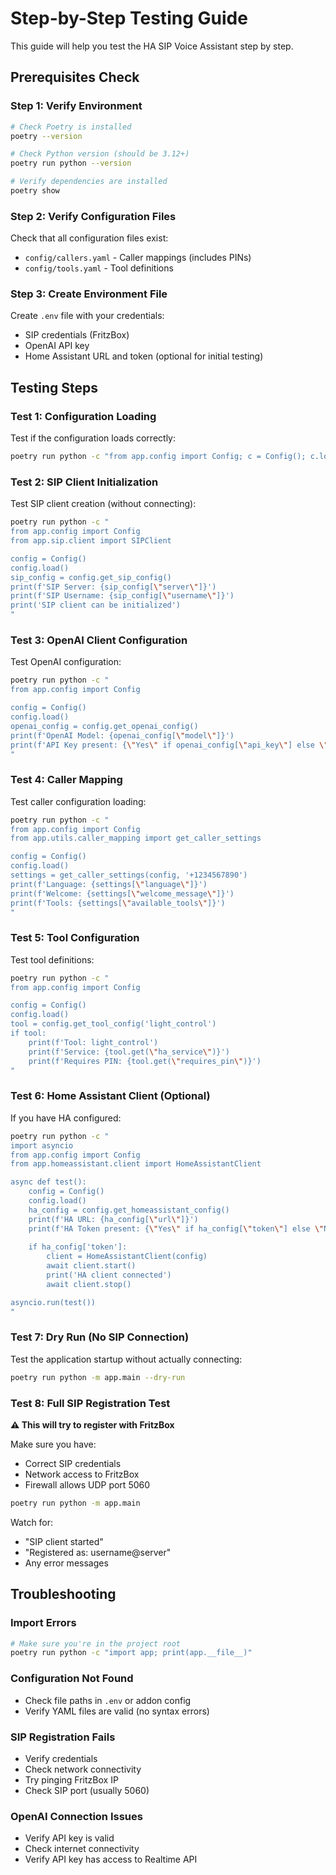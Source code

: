 # Step-by-Step Testing Guide

This guide will help you test the HA SIP Voice Assistant step by step.

## Prerequisites Check

### Step 1: Verify Environment

```bash
# Check Poetry is installed
poetry --version

# Check Python version (should be 3.12+)
poetry run python --version

# Verify dependencies are installed
poetry show
```

### Step 2: Verify Configuration Files

Check that all configuration files exist:
- `config/callers.yaml` - Caller mappings (includes PINs)
- `config/tools.yaml` - Tool definitions

### Step 3: Create Environment File

Create `.env` file with your credentials:
- SIP credentials (FritzBox)
- OpenAI API key
- Home Assistant URL and token (optional for initial testing)

## Testing Steps

### Test 1: Configuration Loading

Test if the configuration loads correctly:
```bash
poetry run python -c "from app.config import Config; c = Config(); c.load(); print('Config loaded successfully')"
```

### Test 2: SIP Client Initialization

Test SIP client creation (without connecting):
```bash
poetry run python -c "
from app.config import Config
from app.sip.client import SIPClient

config = Config()
config.load()
sip_config = config.get_sip_config()
print(f'SIP Server: {sip_config[\"server\"]}')
print(f'SIP Username: {sip_config[\"username\"]}')
print('SIP client can be initialized')
"
```

### Test 3: OpenAI Client Configuration

Test OpenAI configuration:
```bash
poetry run python -c "
from app.config import Config

config = Config()
config.load()
openai_config = config.get_openai_config()
print(f'OpenAI Model: {openai_config[\"model\"]}')
print(f'API Key present: {\"Yes\" if openai_config[\"api_key\"] else \"No\"}')
"
```

### Test 4: Caller Mapping

Test caller configuration loading:
```bash
poetry run python -c "
from app.config import Config
from app.utils.caller_mapping import get_caller_settings

config = Config()
config.load()
settings = get_caller_settings(config, '+1234567890')
print(f'Language: {settings[\"language\"]}')
print(f'Welcome: {settings[\"welcome_message\"]}')
print(f'Tools: {settings[\"available_tools\"]}')
"
```

### Test 5: Tool Configuration

Test tool definitions:
```bash
poetry run python -c "
from app.config import Config

config = Config()
config.load()
tool = config.get_tool_config('light_control')
if tool:
    print(f'Tool: light_control')
    print(f'Service: {tool.get(\"ha_service\")}')
    print(f'Requires PIN: {tool.get(\"requires_pin\")}')
"
```

### Test 6: Home Assistant Client (Optional)

If you have HA configured:
```bash
poetry run python -c "
import asyncio
from app.config import Config
from app.homeassistant.client import HomeAssistantClient

async def test():
    config = Config()
    config.load()
    ha_config = config.get_homeassistant_config()
    print(f'HA URL: {ha_config[\"url\"]}')
    print(f'HA Token present: {\"Yes\" if ha_config[\"token\"] else \"No\"}')
    
    if ha_config['token']:
        client = HomeAssistantClient(config)
        await client.start()
        print('HA client connected')
        await client.stop()

asyncio.run(test())
"
```

### Test 7: Dry Run (No SIP Connection)

Test the application startup without actually connecting:
```bash
poetry run python -m app.main --dry-run
```

### Test 8: Full SIP Registration Test

**⚠️ This will try to register with FritzBox**

Make sure you have:
- Correct SIP credentials
- Network access to FritzBox
- Firewall allows UDP port 5060

```bash
poetry run python -m app.main
```

Watch for:
- "SIP client started"
- "Registered as: username@server"
- Any error messages

## Troubleshooting

### Import Errors
```bash
# Make sure you're in the project root
poetry run python -c "import app; print(app.__file__)"
```

### Configuration Not Found
- Check file paths in `.env` or addon config
- Verify YAML files are valid (no syntax errors)

### SIP Registration Fails
- Verify credentials
- Check network connectivity
- Try pinging FritzBox IP
- Check SIP port (usually 5060)

### OpenAI Connection Issues
- Verify API key is valid
- Check internet connectivity
- Verify API key has access to Realtime API

